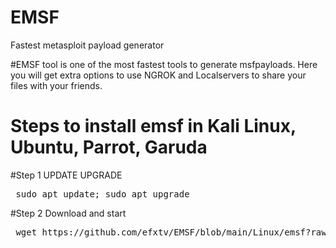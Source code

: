 
# EMSF
Fastest metasploit payload generator

#EMSF tool is one of the most fastest tools to generate msfpayloads. Here you will get extra options to use NGROK and Localservers to share your files with your friends.

# Steps to install emsf in Kali Linux, Ubuntu, Parrot, Garuda

#Step 1 UPDATE UPGRADE
<pre> sudo apt update; sudo apt upgrade</pre>

#Step 2 Download and start
<pre> wget https://github.com/efxtv/EMSF/blob/main/Linux/emsf?raw=true;sudo cp emsf /user/bin/;clear;echo "use command emsf -h"  </pre>
